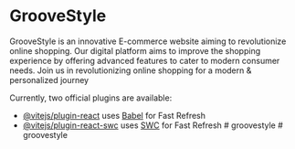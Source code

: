 # GrooveStyle
GrooveStyle is an innovative E-commerce website aiming to revolutionize online shopping. Our digital platform aims to improve the shopping experience by offering advanced features to cater to modern consumer needs. Join us in revolutionizing online shopping for a modern & personalized journey




Currently, two official plugins are available:

- [@vitejs/plugin-react](https://github.com/vitejs/vite-plugin-react/blob/main/packages/plugin-react/README.md) uses [Babel](https://babeljs.io/) for Fast Refresh
- [@vitejs/plugin-react-swc](https://github.com/vitejs/vite-plugin-react-swc) uses [SWC](https://swc.rs/) for Fast Refresh
#   g r o o v e s t y l e 
 
 #   g r o o v e s t y l e 
 
 
